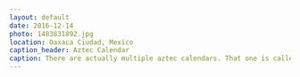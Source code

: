 ```yaml
---
layout: default
date: 2016-12-14
photo: 1483831892.jpg
location: Oaxaca Ciudad, Mexico
caption_header: Aztec Calendar
caption: There are actually multiple aztec calendars. That one is called 'tonalpohualli' and in order to know what day is today you actually need 2 wheels with numbers and other symbols!
---
```

